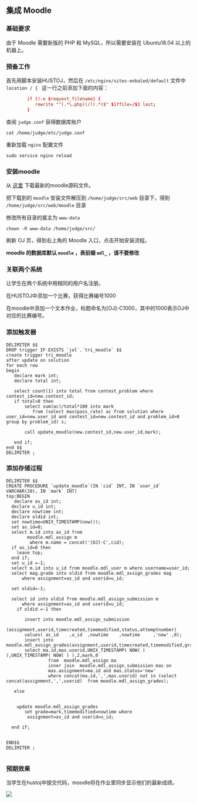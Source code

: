 ## 集成 Moodle

### 基础要求

由于 Moodle 需要新版的 PHP 和 MySQL，所以需要安装在 Ubuntu18.04 以上的机器上。

### 预备工作

首先用脚本安装HUSTOJ，然后在 `/etc/nginx/sites-enbaled/default` 文件中 `location / { ` 这一行之前添加下面的内容：

```conf
        if (!-e $request_filename) {
           rewrite "^(.*\.php)(/)(.*)$" $1?file=/$3 last;
        }

```

查阅 `judge.conf` 获得数据库账户

```
cat /home/judge/etc/judge.conf
```


重新加载 `nginx` 配置文件

```
sudo service nginx reload
```

### 安装moodle

从 [这里](https://download.moodle.org/releases/latest/) 下载最新的moodle源码文件。

把下载到的 `moodle` 安装文件解压到 `/home/judge/src/web` 目录下，得到 `/home/judge/src/web/moodle` 目录

修改所有目录的属主为 `www-data`

```
chown -R www-data /home/judge/src/
```

刷新 OJ 页，得到右上角的 Moodle 入口，点击开始安装流程。

**moodle 的数据库默认 `moodle` ，表前缀 `mdl_` ，请不要修改**


### 关联两个系统

让学生在两个系统中用相同的用户名注册。



在HUSTOJ中添加一个比赛，获得比赛编号1000


在moodle中添加一个文本作业，标题命名为[OJ]-C1000，其中的1000表示OJ中对应的比赛编号。

### 添加触发器

``` 
DELIMITER $$
DROP trigger IF EXISTS `jol`.`tri_moodle` $$
create trigger tri_moodle
after update on solution
for each row
begin
   declare mark int;
   declare total int;
  
   select count(1) into total from contest_problem where contest_id=new.contest_id;
   if total>0 then
       select sum(ac)/total*100 into mark
          from (select max(pass_rate) ac from solution where user_id=new.user_id and contest_id=new.contest_id and problem_id>0 group by problem_id) s;
     
       call update_moodle(new.contest_id,new.user_id,mark);
       
   end if;
end $$
DELIMITER ;
```

### 添加存储过程

```
DELIMITER $$
CREATE PROCEDURE `update_moodle`(IN `cid` INT, IN `user_id` VARCHAR(20), IN `mark` INT)
top:BEGIN
   declare as_id int;
  declare u_id int;
  declare nowtime int;
  declare oldid int;
  set nowtime=UNIX_TIMESTAMP(now());
  set as_id=0;
  select m.id into as_id from
        moodle.mdl_assign m
         where m.name = concat('[OJ]-C',cid);
  if as_id=0 then
    leave top;
  end if;
  set u_id =-1;
  select m.id into u_id from moodle.mdl_user m where username=user_id;
  select mag.grade into oldid from moodle.mdl_assign_grades mag
      where assignment=as_id and userid=u_id;

  set oldid=-1;

  select id into oldid from moodle.mdl_assign_submission m
      where assignment=as_id and userid=u_id;
    if oldid =-1 then
 
       insert into moodle.mdl_assign_submission
             (assignment,userid,timecreated,timemodified,status,attemptnumber)
       values( as_id    ,u_id  ,nowtime    ,nowtime     ,'new' ,0);
       insert into  moodle.mdl_assign_grades(assignment,userid,timecreated,timemodified,grader,grade,attemptnumber)
       select ma.id,mas.userid,UNIX_TIMESTAMP( NOW( ) ),UNIX_TIMESTAMP( NOW( ) ),2,mark,0
                from  moodle.mdl_assign ma
                inner join  moodle.mdl_assign_submission mas on
                mas.assignment=ma.id and mas.status='new' 
                where concat(ma.id,',',mas.userid) not in (select  concat(assignment,',',userid)  from moodle.mdl_assign_grades);

   else

   
    update moodle.mdl_assign_grades
       set grade=mark,timemodified=nowtime where
        assignment=as_id and userid=u_id;

  end if;

  
END$$
DELIMITER ;
 
```

### 预期效果

当学生在hustoj中提交代码，moodle将在作业里同步显示他们的最新成绩。

![](images/moddle.png)
